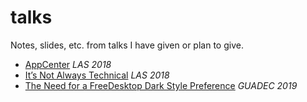# talks

Notes, slides, etc. from talks I have given or plan to give.

- [AppCenter](appcenter-las-2018) _LAS 2018_
- [It’s Not Always Technical](not-always-technical) _LAS 2018_
- [The Need for a FreeDesktop Dark Style Preference](fdo-dark-style) _GUADEC 2019_

